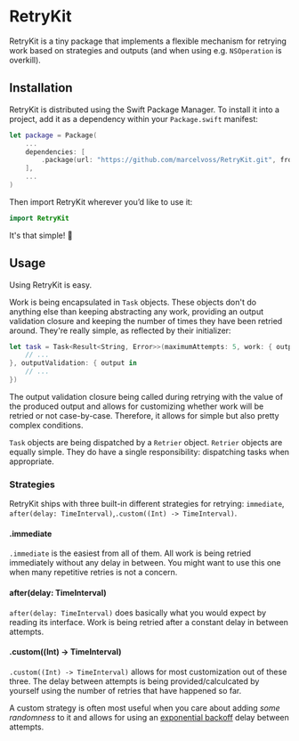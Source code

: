 # RetryKit

RetryKit is a tiny package that implements a flexible mechanism for retrying work based on strategies and outputs (and when using e.g. `NSOperation` is overkill).

## Installation

RetryKit is distributed using the Swift Package Manager. To install it into a project, add it as a dependency within your `Package.swift` manifest:

```swift
let package = Package(
    ...
    dependencies: [
        .package(url: "https://github.com/marcelvoss/RetryKit.git", from: "0.1.0")
    ],
    ...
)

```

Then import RetryKit wherever you’d like to use it:

```swift
import RetryKit
```

It's that simple! 🎉

## Usage

Using RetryKit is easy.

Work is being encapsulated in `Task` objects. These objects don't do anything else than keeping abstracting any work, providing an output validation closure and keeping the number of times they have been retried around. They're really simple, as reflected by their initializer:

```swift
let task = Task<Result<String, Error>>(maximumAttempts: 5, work: { output in
    // ...
}, outputValidation: { output in
    // ...
})
```

The output validation closure being called during retrying with the value of the produced output and allows for customizing whether work will be retried or not case-by-case. Therefore, it allows for simple but also pretty complex conditions.

`Task` objects are being dispatched by a `Retrier` object. `Retrier` objects are equally simple. They do have a single responsibility: dispatching tasks when appropriate.

### Strategies

RetryKit ships with three built-in different strategies for retrying: `immediate`, `after(delay: TimeInterval)`,`.custom((Int) -> TimeInterval)`.

#### .immediate
`.immediate` is the easiest from all of them. All work is being retried immediately without any delay in between. You might want to use this one when many repetitive retries is not a concern.

#### after(delay: TimeInterval)
`after(delay: TimeInterval)` does basically what you would expect by reading its interface. Work is being retried after a constant delay in between attempts.

#### .custom((Int) -> TimeInterval)
`.custom((Int) -> TimeInterval)` allows for most customization out of these three. The delay between attempts is being provided/calculcated by yourself using the number of retries that have happened so far.

A custom strategy is often most useful when you care about adding _some randomness_ to it and allows for using an [exponential backoff](https://en.wikipedia.org/wiki/Exponential_backoff) delay between attempts. 

